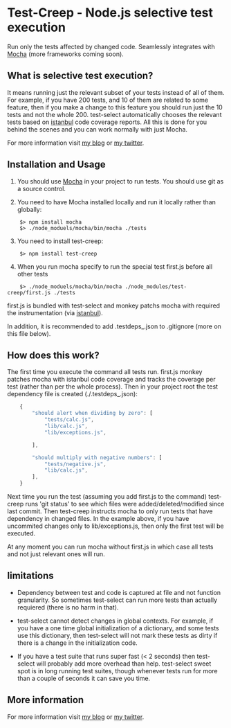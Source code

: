 # Test-Creep - Node.js selective test execution

Run only the tests affected by changed code. Seamlessly integrates with [Mocha](http://visionmedia.github.com/mocha/) (more frameworks coming soon).


## What is selective test execution?

It means running just the relevant subset of your tests instead of all of them. For example, if you have 200 tests, and 10 of them are related to some feature, then if you make a change to this feature you should run just the 10 tests and not the whole 200. test-select automatically chooses the relevant tests based on [istanbul](https://github.com/gotwarlost/istanbul) code coverage reports. All this is done for you behind the scenes and you can work normally with just Mocha.

For more information visit [my blog](http://webservices20.blogspot.com/) or [my twitter](https://twitter.com/YaronNaveh).


## Installation and Usage

1. You should use [Mocha](http://visionmedia.github.com/mocha/) in your project to run tests. You should use git as a source control.

2. You need to have Mocha installed locally and run it locally rather than globally:
`````
    $> npm install mocha
    $> ./node_moduels/mocha/bin/mocha ./tests
`````

3. You need to install test-creep:
`````
    $> npm install test-creep
`````

4. When you run mocha specify to run the special test first.js before all other tests
`````
    $> ./node_moduels/mocha/bin/mocha ./node_modules/test-creep/first.js ./tests
`````
   first.js is bundled with test-select and monkey patchs mocha with required the instrumentation (via [istanbul](https://github.com/gotwarlost/istanbul)).

In addition, it is recommended to add .testdeps_.json to .gitignore (more on this file below).

## How does this work?

The first time you execute the command all tests run. first.js monkey patches mocha with istanbul code coverage and tracks the coverage per test (rather than per the whole process). Then in your project root the test dependency file is created (./.testdeps_.json):


`````javascript
    {
        "should alert when dividing by zero": [
            "tests/calc.js",
            "lib/calc.js",
            "lib/exceptions.js",

        ],

        "should multiply with negative numbers": [
            "tests/negative.js",
            "lib/calc.js",            
        ],
    }

`````

Next time you run the test (assuming you add first.js to the command) test-creep runs 'git status' to see which files were added/deleted/modified since last commit. Then test-creep instructs mocha to only run tests that have dependency in changed files. In the example above, if you have uncommited changes only to lib/exceptions.js, then only the first test will be executed.

At any moment you can run mocha without first.js in which case all tests and not just relevant ones will run.


## limitations
* Dependency between test and code is captured at file and not function granularity. So sometimes test-select can run more tests than actually requiered (there is no harm in that).

* test-select cannot detect changes in global contexts. For example, if you have a one time global initialization of a dictionary, and some tests use this dictionary, then test-select will not mark these tests as dirty if there is a change in the initialization code. 

* If you have a test suite that runs super fast (< 2 seconds) then test-select will probably add more overhead than help. test-select sweet spot is in long running test suites, though whenever tests run for more than a couple of seconds it can save you time.

## More information
For more information visit [my blog](http://webservices20.blogspot.com/) or [my twitter](https://twitter.com/YaronNaveh).
